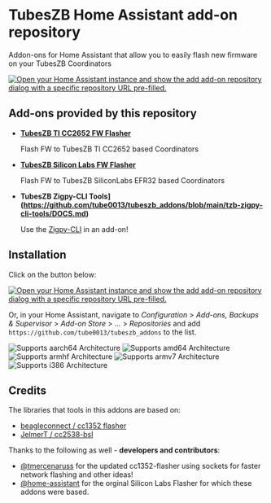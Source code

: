 # TubesZB Home Assistant add-on repository

Addon-ons for Home Assistant that allow you to easily flash new firmware on your TubesZB Coordinators

[![Open your Home Assistant instance and show the add add-on repository dialog with a specific repository URL pre-filled.](https://my.home-assistant.io/badges/supervisor_add_addon_repository.svg)](https://my.home-assistant.io/redirect/supervisor_add_addon_repository/?repository_url=https%3A%2F%2Fgithub.com%2Ftube0013%2Ftubeszb_addons)

## Add-ons provided by this repository

- **[TubesZB TI CC2652 FW Flasher](https://github.com/tube0013/tubeszb_addons/tree/main/tzb-cc2652-flasher/DOCS.md)**

    Flash FW to TubesZB TI CC2652 based Coordinators

- **[TubesZB Silicon Labs FW Flasher](https://github.com/tube0013/tubeszb_addons/blob/main/tzb-silabs-flasher/DOCS.md)**

    Flash FW to TubesZB SiliconLabs EFR32 based Coordinators

- **TubesZB Zigpy-CLI Tools](https://github.com/tube0013/tubeszb_addons/blob/main/tzb-zigpy-cli-tools/DOCS.md)**

    Use the [Zigpy-CLI](https://github.com/zigpy/zigpy-cli) in an add-on!

## Installation

Click on the button below:

[![Open your Home Assistant instance and show the add add-on repository dialog with a specific repository URL pre-filled.](https://my.home-assistant.io/badges/supervisor_add_addon_repository.svg)](https://my.home-assistant.io/redirect/supervisor_add_addon_repository/?repository_url=https%3A%2F%2Fgithub.com%2Ftube0013%2Ftubeszb_addons)

Or, in your Home Assistant, navigate to _Configuration_ > _Add-ons, Backups & Supervisor_ > _Add-on Store_ > _..._ > _Repositories_ and add `https://github.com/tube0013/tubeszb_addons` to the list.



![Supports aarch64 Architecture][aarch64-shield]
![Supports amd64 Architecture][amd64-shield]
![Supports armhf Architecture][armhf-shield]
![Supports armv7 Architecture][armv7-shield]
![Supports i386 Architecture][i386-shield]


[aarch64-shield]: https://img.shields.io/badge/aarch64-yes-green.svg
[amd64-shield]: https://img.shields.io/badge/amd64-yes-green.svg
[armhf-shield]: https://img.shields.io/badge/armhf-yes-green.svg
[armv7-shield]: https://img.shields.io/badge/armv7-yes-green.svg
[i386-shield]: https://img.shields.io/badge/i386-yes-green.svg


## Credits

The libraries that tools in this addons are based on:

- [beagleconnect / cc1352 flasher](https://git.beagleboard.org/beagleconnect/cc1352-flasher)
- [JelmerT / cc2538-bsl](https://github.com/JelmerT/cc2538-bsl)

Thanks to the following as well - **developers and contributors**:

- [@tmercenaruss](https://github.com/mercenaruss) for the updated cc1352-flasher using sockets for faster network flashing and other ideas!
- [@home-assistant](https://github.com/home-assistant) for the orginal Silicon Labs Flasher for which these addons were based.
